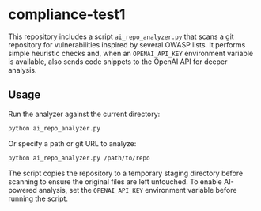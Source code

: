 # compliance-test1

This repository includes a script `ai_repo_analyzer.py` that scans a git
repository for vulnerabilities inspired by several OWASP lists. It performs
simple heuristic checks and, when an `OPENAI_API_KEY` environment variable is
available, also sends code snippets to the OpenAI API for deeper analysis.

## Usage

Run the analyzer against the current directory:

```bash
python ai_repo_analyzer.py
```

Or specify a path or git URL to analyze:

```bash
python ai_repo_analyzer.py /path/to/repo
```

The script copies the repository to a temporary staging directory before
scanning to ensure the original files are left untouched. To enable AI-powered
analysis, set the `OPENAI_API_KEY` environment variable before running the
script.
